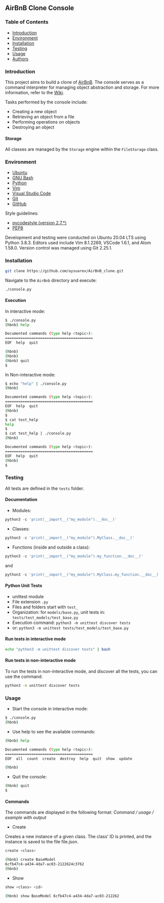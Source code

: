 ## AirBnB Clone Console

### Table of Contents

* [Introduction](#introduction)
* [Environment](#environment)
* [Installation](#installation)
* [Testing](#testing)
* [Usage](#usage)
* [Authors](#authors)

### Introduction

This project aims to build a clone of [AirBnB](https://www.airbnb.com/). The console serves as a command interpreter for managing object abstraction and storage. For more information, refer to the [Wiki](https://github.com/ralexrivero/AirBnB_clone/wiki).

Tasks performed by the console include:

* Creating a new object
* Retrieving an object from a file
* Performing operations on objects
* Destroying an object

#### Storage

All classes are managed by the `Storage` engine within the `FileStorage` class.

### Environment

* [Ubuntu](https://ubuntu.com/)
* [GNU Bash](https://www.gnu.org/software/bash/)
* [Python](https://www.python.org)
* [Vim](https://www.vim.org/)
* [Visual Studio Code](https://code.visualstudio.com/)
* [Git](https://git-scm.com/)
* [GitHub](https://github.com)

Style guidelines:

* [pycodestyle (version 2.7.*)](https://pypi.org/project/pycodestyle/)
* [PEP8](https://pep8.org/)

Development and testing were conducted on Ubuntu 20.04 LTS using Python 3.8.3. Editors used include Vim 8.1.2269, VSCode 1.6.1, and Atom 1.58.0. Version control was managed using Git 2.25.1.

### Installation

```bash
git clone https://github.com/aysuarex/AirBnB_clone.git
```

Navigate to the `AirBnb` directory and execute:

```bash
./console.py
```

#### Execution

In interactive mode:

```bash
$ ./console.py
(hbnb) help

Documented commands (type help <topic>):
========================================
EOF  help  quit

(hbnb)
(hbnb)
(hbnb) quit
$
```

In Non-interactive mode:

```bash
$ echo "help" | ./console.py
(hbnb)

Documented commands (type help <topic>):
========================================
EOF  help  quit
(hbnb)
$
$ cat test_help
help
$
$ cat test_help | ./console.py
(hbnb)

Documented commands (type help <topic>):
========================================
EOF  help  quit
(hbnb)
$
```

### Testing

All tests are defined in the `tests` folder.

#### Documentation

* Modules:

```python
python3 -c 'print(__import__("my_module").__doc__)'
```

* Classes:

```python
python3 -c 'print(__import__("my_module").MyClass.__doc__)'
```

* Functions (inside and outside a class):

```python
python3 -c 'print(__import__("my_module").my_function.__doc__)'
```

and

```python
python3 -c 'print(__import__("my_module").MyClass.my_function.__doc__)'
```

#### Python Unit Tests

* unittest module
* File extension `.py`
* Files and folders start with `test_`
* Organization: for `models/base.py`, unit tests in: `tests/test_models/test_base.py`
* Execution command: `python3 -m unittest discover tests`
* or: `python3 -m unittest tests/test_models/test_base.py`

#### Run tests in interactive mode

```bash
echo "python3 -m unittest discover tests" | bash
```

#### Run tests in non-interactive mode

To run the tests in non-interactive mode, and discover all the tests, you can use the command:

```bash
python3 -m unittest discover tests
```

### Usage

* Start the console in interactive mode:

```bash
$ ./console.py
(hbnb)
```

* Use help to see the available commands:

```bash
(hbnb) help

Documented commands (type help <topic>):
========================================
EOF  all  count  create  destroy  help  quit  show  update

(hbnb)
```

* Quit the console:

```bash
(hbnb) quit
$
```

#### Commands

The commands are displayed in the following format: *Command / usage / example with output*

* Create

Creates a new instance of a given class. The class' ID is printed, and the instance is saved to the file file.json.

```bash
create <class>
```

```bash
(hbnb) create BaseModel
6cfb47c4-a434-4da7-ac03-2122624c3762
(hbnb)
```

* Show

```bash
show <class> <id>
```

```bash
(hbnb) show BaseModel 6cfb47c4-a434-4da7-ac03-212262
